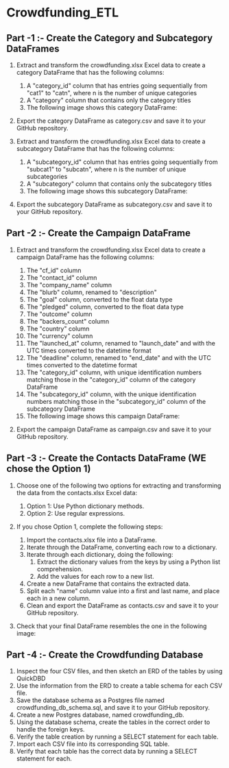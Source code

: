 # Crowdfunding_ETL
## Part -1 :- Create the Category and Subcategory DataFrames
1. Extract and transform the crowdfunding.xlsx Excel data to create a category DataFrame that has the following columns:
    1. A "category_id" column that has entries going sequentially from "cat1" to "catn", where n is the number of unique categories
    2. A "category" column that contains only the category titles
    3. The following image shows this category DataFrame:

2. Export the category DataFrame as category.csv and save it to your GitHub repository.
3. Extract and transform the crowdfunding.xlsx Excel data to create a subcategory DataFrame that has the following columns:
   1. A "subcategory_id" column that has entries going sequentially from "subcat1" to "subcatn", where n is the number of unique subcategories
   2. A "subcategory" column that contains only the subcategory titles
   3. The following image shows this subcategory DataFrame:

4. Export the subcategory DataFrame as subcategory.csv and save it to your GitHub repository.

## Part -2 :- Create the Campaign DataFrame
1. Extract and transform the crowdfunding.xlsx Excel data to create a campaign DataFrame has the following columns:
    1. The "cf_id" column
    2. The "contact_id" column
    3. The "company_name" column
    4. The "blurb" column, renamed to "description"
    5. The "goal" column, converted to the float data type
    6. The "pledged" column, converted to the float data type
    7. The "outcome" column
    8. The "backers_count" column
    9. The "country" column
    10. The "currency" column
    11. The "launched_at" column, renamed to "launch_date" and with the UTC times converted to the datetime format
    12. The "deadline" column, renamed to "end_date" and with the UTC times converted to the datetime format
    13. The "category_id" column, with unique identification numbers matching those in the "category_id" column of the category DataFrame
    14. The "subcategory_id" column, with the unique identification numbers matching those in the "subcategory_id" column of the subcategory DataFrame
    15. The following image shows this campaign DataFrame:

2. Export the campaign DataFrame as campaign.csv and save it to your GitHub repository.

## Part -3 :- Create the Contacts DataFrame (WE chose the Option 1)
1. Choose one of the following two options for extracting and transforming the data from the contacts.xlsx Excel data:
      1. Option 1: Use Python dictionary methods.
      2. Option 2: Use regular expressions.

2. If you chose Option 1, complete the following steps:
   1. Import the contacts.xlsx file into a DataFrame.
   2. Iterate through the DataFrame, converting each row to a dictionary.
   3. Iterate through each dictionary, doing the following:
         1. Extract the dictionary values from the keys by using a Python list comprehension.
         2. Add the values for each row to a new list.
    4. Create a new DataFrame that contains the extracted data.
    5. Split each "name" column value into a first and last name, and place each in a new column.
    6. Clean and export the DataFrame as contacts.csv and save it to your GitHub repository.

3. Check that your final DataFrame resembles the one in the following image:

## Part -4 :- Create the Crowdfunding Database
1. Inspect the four CSV files, and then sketch an ERD of the tables by using QuickDBD
2. Use the information from the ERD to create a table schema for each CSV file.
3. Save the database schema as a Postgres file named crowdfunding_db_schema.sql, and save it to your GitHub repository.
4. Create a new Postgres database, named crowdfunding_db.
5. Using the database schema, create the tables in the correct order to handle the foreign keys.
6. Verify the table creation by running a SELECT statement for each table.
7. Import each CSV file into its corresponding SQL table.
8. Verify that each table has the correct data by running a SELECT statement for each.
      
   
